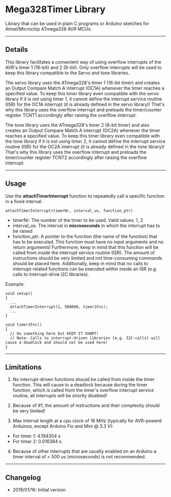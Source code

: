 # Mega328Timer Library

Library that can be used in plain C programs or Arduino sketches for Atmel/Microchip ATmega328 AVR MCUs.

----
## Details
This library facilitates a convenient way of using overflow interrupts of the AVR's timer 1 (16-bit) and 2 (8-bit).
Only overflow interrupts will be used to keep this library compatible to the Servo and tone libraries.

The servo library uses the ATmega328's timer 1 (16-bit timer) and creates an Output Compare Match A interrupt (OC1A) whenever the timer reaches a specified value.
To keep this timer library even compatible with the servo library if it is not using timer 1, it cannot define the interrupt service routine (ISR) for the OC1A interrupt (it is already defined in the servo library)!
That's why this library uses the overflow interrupt and preloads the timer/counter register TCNT1 accordingly after raising the overflow interrupt.

The tone library uses the ATmega328's timer 2 (8-bit timer) and also creates an Output Compare Match A interrupt (OC2A) whenever the timer reaches a specified value.
To keep this timer library even compatible with the tone library if it is not using timer 2, it cannot define the interrupt service routine (ISR) for the OC2A interrupt (it is already defined in the tone library)!
That's why this library uses the overflow interrupt and preloads the timer/counter register TCNT2 accordingly after raising the overflow interrupt.

----
## Usage
Use the **attachTimerInterrupt** function to repeatedly call a specific function in a fixed interval.

    attachTimerInterrupt(timerNr, interval_us, function_ptr)
    
* timerNr: The number of the timer to be used. Valid values: 1, 2 
* interval_us: The interval in **microseconds** in which the interrupt has to be raised
* function_ptr: A pointer to the function (the name of the function) that has to be executed. This function must have no input arguments and no return arguments! 
Furthermore, keep in mind that this function will be called from inside the interrupt service routine (ISR). The amount of instructions should be very limited and not time-consuming commands should be placed here. 
Additionally, keep in mind that no calls to interrupt-related functions can be executed within inside an ISR (e.g. calls to interrupt-drive I2C libraries).

Example:

    void setup()
    {
      ...
      attachTimerInterrupt(1, 500000, timer1Fnc);
      ...
    }
    
    void timer1Fnc()
    {
      // Do something here but KEEP IT SHORT!
      // Note: Calls to interrupt-driven libraries (e.g. I2C-calls) will cause a deadlock and should not be used here!
    }
    
----
## Limitations
1. No interrupt-driven functions should be called from inside the timer function. This will cause to a deadlock because during the timer function, which is called from the timer's overflow interrupt service routine, all interrupts will be shortly disabled!

2. Because of #1, the amount of instructions and their complexity should be very limited!

3. Max interval length at a cpu clock of 16 MHz (typically for AVR-powerd Arduinos, except Arduino Fio and Mini @ 3.3 V):
 * For timer 1: 4.194304 s
 * For timer 2: 0.016384 s
 
4. Because of other interrupts that are usually enabled on an Arduino a timer interval of < 500 us (microseconds) is not recommended.

----
## Changelog
* 2019/01/16: Initial version
